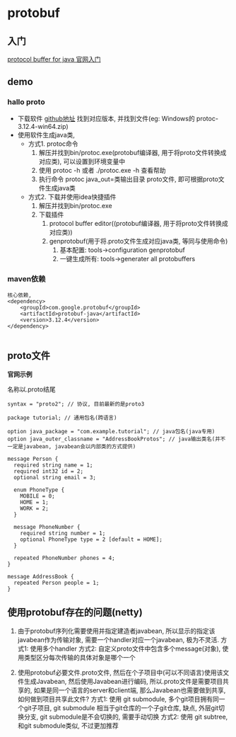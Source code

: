 # protobuf

## 入门

[protocol buffer for java 官网入门](https://developers.google.com/protocol-buffers/docs/javatutorial)

## demo

### hallo proto

- 下载软件 
    [github地址](https://github.com/protocolbuffers/protobuf/releases)
    找到对应版本, 并找到文件(eg: Windows的 protoc-3.12.4-win64.zip)
- 使用软件生成java类, 
    - 方式1. protoc命令
        1. 解压并找到bin/protoc.exe(protobuf编译器, 用于将proto文件转换成对应类), 可以设置到环境变量中
        2. 使用 protoc -h 或者 ./protoc.exe -h 查看帮助
        3. 执行命令 protoc java_out=类输出目录 proto文件, 即可根据proto文件生成java类
    - 方式2. 下载并使用idea快捷插件
        1. 解压并找到bin/protoc.exe
        2. 下载插件 
            1. protocol buffer editor((protobuf编译器, 用于将proto文件转换成对应类))
            2. genprotobuf(用于将.proto文件生成对应java类, 等同与使用命令)
                1. 基本配置: tools->configuration genprotobuf
                2. 一键生成所有: tools->generater all protobuffers
### maven依赖

```
核心依赖, 
<dependency>
    <groupId>com.google.protobuf</groupId>
    <artifactId>protobuf-java</artifactId>
    <version>3.12.4</version>
</dependency>


```

## proto文件

**官网示例**

名称以.proto结尾

```
syntax = "proto2"; // 协议, 目前最新的是proto3

package tutorial; // 通用包名(跨语言)

option java_package = "com.example.tutorial"; // java包名(java专用)
option java_outer_classname = "AddressBookProtos"; // java输出类名(并不一定是javabean, javabean会以内部类的方式提供)

message Person {
  required string name = 1;
  required int32 id = 2;
  optional string email = 3;

  enum PhoneType {
    MOBILE = 0;
    HOME = 1;
    WORK = 2;
  }

  message PhoneNumber {
    required string number = 1;
    optional PhoneType type = 2 [default = HOME];
  }

  repeated PhoneNumber phones = 4;
}

message AddressBook {
  repeated Person people = 1;
}
```

## 使用protobuf存在的问题(netty)

1. 由于protobuf序列化需要使用并指定建造者javabean, 所以显示的指定该javabean作为传输对象, 需要一个handler对应一个javabean, 极为不灵活.
方式1: 使用多个handler
方式2: 自定义proto文件中包含多个message(对象), 使用类型区分每次传输的具体对象是哪个一个

2. 使用protobuf必要文件.proto文件, 然后在个子项目中(可以不同语言)使用该文件生成Javabean, 然后使用Javabean进行编码, 
所以.proto文件是需要项目共享的, 如果是同一个语言的server和client端, 那么Javabean也需要做到共享, 如何做到项目共享此文件?
方式1: 使用 git submodule, 多个git项目拥有同一个git子项目, git submodule 相当于git仓库的一个子git仓库, 缺点, 外层git切换分支, git submodule是不会切换的, 需要手动切换
方式2: 使用 git subtree, 和git submodule类似, 不过更加推荐

